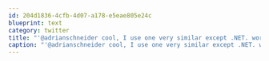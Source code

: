 ```yaml
---
id: 204d1836-4cfb-4d07-a178-e5eae805e24c
blueprint: text
category: twitter
title: "'@adrianschneider cool, I use one very similar except .NET. works well but the odd rendering quirk with complicated css."
caption: "'@adrianschneider cool, I use one very similar except .NET. works well but the odd rendering quirk with complicated css."
---
```

